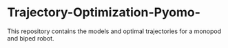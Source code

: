 # Trajectory-Optimization-Pyomo-
This repository contains the models and optimal trajectories for a monopod and biped robot. 
